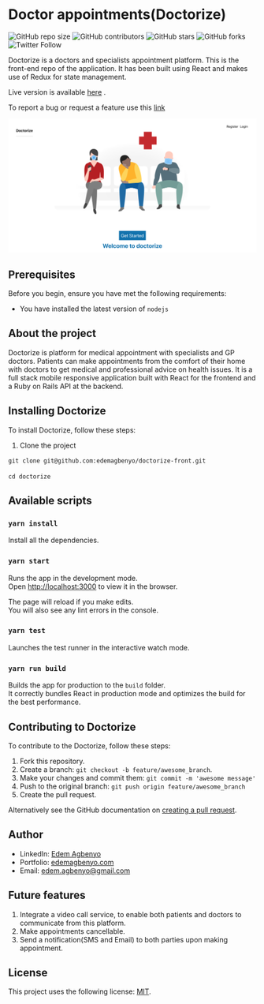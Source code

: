 # Doctor appointments(Doctorize)

<!--- These are examples. See https://shields.io for others or to customize this set of shields. You might want to include dependencies, project status and licence info here --->
![GitHub repo size](https://img.shields.io/github/repo-size/edemagbenyo/doctorize-front)
![GitHub contributors](https://img.shields.io/github/contributors/edemagbenyo/doctorize-front)
![GitHub stars](https://img.shields.io/github/stars/edemagbenyo/doctorize-front?style=social)
![GitHub forks](https://img.shields.io/github/forks/edemagbenyo/doctorize-front?style=social)
![Twitter Follow](https://img.shields.io/twitter/follow/edemagbenyo?style=social)

Doctorize is a doctors and specialists appointment platform. This is the front-end repo of the application. It has been built using React and makes use of Redux for state management.

Live version is available [here](https://doctorize.herokuapp.com/) .

To report a bug or request a feature use this [link](https://github.com/edemagbenyo/doctorize-api/issues)

![Screenshot of the webpage](https://github.com/edemagbenyo/doctorize-front/blob/implement-frontend/screenshots/overview.png)



## Prerequisites

Before you begin, ensure you have met the following requirements:
<!--- These are just example requirements. Add, duplicate or remove as required --->
* You have installed the latest version of `nodejs`


## About the project
Doctorize is platform for medical appointment with specialists and GP doctors. Patients can make appointments from the comfort of their home with doctors to get medical and professional advice on health issues. It is a full stack mobile responsive application built with React for the frontend and a Ruby on Rails API at the backend.


## Installing Doctorize

To install Doctorize, follow these steps:

1. Clone the project
```
git clone git@github.com:edemagbenyo/doctorize-front.git

cd doctorize
```
## Available scripts

### `yarn install`
Install all the dependencies.

### `yarn start`
Runs the app in the development mode.<br />
Open [http://localhost:3000](http://localhost:3000) to view it in the browser.

The page will reload if you make edits.<br />
You will also see any lint errors in the console.

### `yarn test`
Launches the test runner in the interactive watch mode.<br />

### `yarn run build`
Builds the app for production to the `build` folder.<br />
It correctly bundles React in production mode and optimizes the build for the best performance.


## Contributing to Doctorize
To contribute to the Doctorize, follow these steps:

1. Fork this repository.
2. Create a branch: `git checkout -b feature/awesome_branch`.
3. Make your changes and commit them: `git commit -m 'awesome message'`
4. Push to the original branch: `git push origin feature/awesome_branch`
5. Create the pull request.

Alternatively see the GitHub documentation on [creating a pull request](https://help.github.com/en/github/collaborating-with-issues-and-pull-requests/creating-a-pull-request).


## Author

* LinkedIn: [Edem Agbenyo](https://www.linkedin.com/in/edemagbenyo/) 
* Portfolio: [edemagbenyo.com](https://edemagbenyo.com) 
* Email: [edem.agbenyo@gmail.com](mailto:edem.agbenyo@gmail.com)

## Future features
1. Integrate a video call service, to enable both patients and doctors to communicate from this platform.
2. Make appointments cancellable.
3. Send a notification(SMS and Email) to both parties upon making appointment.


## License
<!--- If you're not sure which open license to use see https://choosealicense.com/--->

This project uses the following license: [MIT](<link>).
